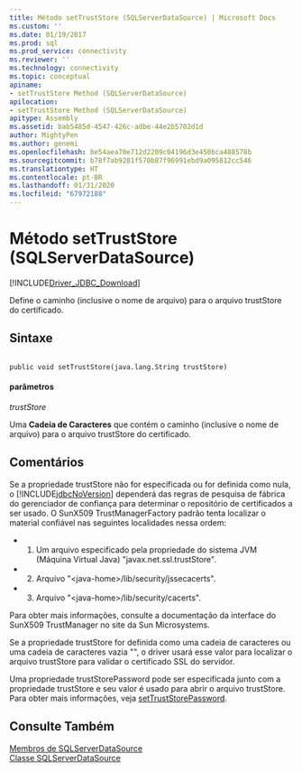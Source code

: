 ```yaml
---
title: Método setTrustStore (SQLServerDataSource) | Microsoft Docs
ms.custom: ''
ms.date: 01/19/2017
ms.prod: sql
ms.prod_service: connectivity
ms.reviewer: ''
ms.technology: connectivity
ms.topic: conceptual
apiname:
- setTrustStore Method (SQLServerDataSource)
apilocation:
- setTrustStore Method (SQLServerDataSource)
apitype: Assembly
ms.assetid: bab5485d-4547-426c-adbe-44e2b5702d1d
author: MightyPen
ms.author: genemi
ms.openlocfilehash: be54aea70e712d2209c04196d3e450bca488578b
ms.sourcegitcommit: b78f7ab9281f570b87f96991ebd9a095812cc546
ms.translationtype: HT
ms.contentlocale: pt-BR
ms.lasthandoff: 01/31/2020
ms.locfileid: "67972188"
---
```

# <a name="settruststore-method-sqlserverdatasource"></a>Método setTrustStore (SQLServerDataSource)
[!INCLUDE[Driver_JDBC_Download](../../../includes/driver_jdbc_download.md)]

  Define o caminho (inclusive o nome de arquivo) para o arquivo trustStore do certificado.  
  
## <a name="syntax"></a>Sintaxe  
  
```  
  
public void setTrustStore(java.lang.String trustStore)  
```  
  
#### <a name="parameters"></a>parâmetros  
 *trustStore*  
  
 Uma **Cadeia de Caracteres** que contém o caminho (inclusive o nome de arquivo) para o arquivo trustStore do certificado.  
  
## <a name="remarks"></a>Comentários  
 Se a propriedade trustStore não for especificada ou for definida como nula, o [!INCLUDE[jdbcNoVersion](../../../includes/jdbcnoversion_md.md)] dependerá das regras de pesquisa de fábrica do gerenciador de confiança para determinar o repositório de certificados a ser usado. O SunX509 TrustManagerFactory padrão tenta localizar o material confiável nas seguintes localidades nessa ordem:  
  
-   1. Um arquivo especificado pela propriedade do sistema JVM (Máquina Virtual Java) "javax.net.ssl.trustStore".  
  
-   2. Arquivo "\<java-home>/lib/security/jssecacerts".  
  
-   3. Arquivo "\<java-home>/lib/security/cacerts".  
  
 Para obter mais informações, consulte a documentação da interface do SunX509 TrustManager no site da Sun Microsystems.  
  
 Se a propriedade trustStore for definida como uma cadeia de caracteres ou uma cadeia de caracteres vazia "", o driver usará esse valor para localizar o arquivo trustStore para validar o certificado SSL do servidor.  
  
 Uma propriedade trustStorePassword pode ser especificada junto com a propriedade trustStore e seu valor é usado para abrir o arquivo trustStore. Para obter mais informações, veja [setTrustStorePassword](../../../connect/jdbc/reference/settruststorepassword-method-sqlserverdatasource.md).  
  
## <a name="see-also"></a>Consulte Também  
 [Membros de SQLServerDataSource](../../../connect/jdbc/reference/sqlserverdatasource-members.md)   
 [Classe SQLServerDataSource](../../../connect/jdbc/reference/sqlserverdatasource-class.md)  
  
  

